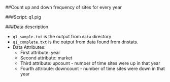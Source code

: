 ##Count up and down frequency of sites for every year

###Script: q1.pig

###Data description
* `q1_sample.txt` is the output from `data` directory
* `q1_complete.txt` is the output from data found from dnstats.
* Data Attributes:
	* First attribute: year
	* Second attribute: market
	* Third attribute: upcount - number of time sites were up in that year
	* Fourth attribute: downcount - number of time sites were down in that year